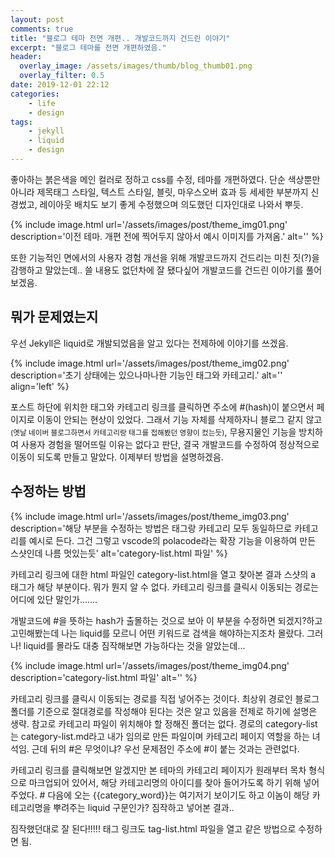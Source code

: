 ```yaml
---
layout: post
comments: true
title: "블로그 테마 전면 개편.. 개발코드까지 건드린 이야기"
excerpt: "블로그 테마를 전면 개편하였음."
header:
  overlay_image: /assets/images/thumb/blog_thumb01.png
  overlay_filter: 0.5
date: 2019-12-01 22:12
categories:
    - life
    - design
tags:
    - jekyll
    - liquid
    - design
---
```

좋아하는 붉은색을 메인 컬러로 정하고 css를 수정, 테마를 개편하였다. 단순 색상뿐만 아니라 제목태그 스타일, 텍스트 스타일, 블릿, 마우스오버 효과 등 세세한 부분까지 신경썼고, 레이아웃 배치도 보기 좋게 수정했으며 의도했던 디자인대로 나와서 뿌듯.

{% include image.html url='/assets/images/post/theme_img01.png' description='이전 테마. 개편 전에 찍어두지 않아서 예시 이미지를 가져옴.' alt='' %}

또한 기능적인 면에서의 사용자 경험 개선을 위해 개발코드까지 건드리는 미친 짓(?)을 감행하고 말았는데.. 쓸 내용도 없던차에 잘 됐다싶어 개발코드를 건드린 이야기를 풀어보겠음.

## 뭐가 문제였는지
우선 Jekyll은 liquid로 개발되었음을 알고 있다는 전제하에 이야기를 쓰겠음.

{% include image.html url='/assets/images/post/theme_img02.png' description='초기 상태에는 있으나마나한 기능인 태그와 카테고리.' alt='' align='left' %}

포스트 하단에 위치한 태그와 카테고리 링크를 클릭하면 주소에 #(hash)이 붙으면서 페이지로 이동이 안되는 현상이 있었다. 그래서 기능 자체를 삭제하자니 블로그 같지 않고<small>(옛날 네이버 블로그하면서 카테고리랑 태그를 접해봤던 영향이 컸는듯)</small>, 무용지물인 기능을 방치하여 사용자 경험을 떨어뜨릴 이유는 없다고 판단, 결국 개발코드를 수정하여 정상적으로 이동이 되도록 만들고 말았다. 이제부터 방법을 설명하겠음.

## 수정하는 방법

{% include image.html url='/assets/images/post/theme_img03.png' description='해당 부분을 수정하는 방법은 태그랑 카테고리 모두 동일하므로 카테고리를 예시로 든다. 그건 그렇고 vscode의 polacode라는 확장 기능을 이용하여 만든 스샷인데 나름 멋있는듯' alt='category-list.html 파일' %}

카테고리 링크에 대한 html 파일인 category-list.html을 열고 찾아본 결과 스샷의 a 태그가 해당 부분이다. 뭐가 뭔지 알 수 없다. 카테고리 링크를 클릭시 이동되는 경로는 어디에 있단 말인가.......

개발코드에 #을 뜻하는 hash가 출몰하는 것으로 보아 이 부분을 수정하면 되겠지?하고 고민해봤는데 나는 liquid를 모르니 어떤 키워드로 검색을 해야하는지조차 몰랐다. 그러나! liquid를 몰라도 대충 짐작해보면 가능하다는 것을 알았는데...

{% include image.html url='/assets/images/post/theme_img04.png' description='category-list.html 파일' alt='' %}

카테고리 링크를 클릭시 이동되는 경로를 직접 넣어주는 것이다. 최상위 경로인 블로그 폴더를 기준으로 절대경로를 작성해야 된다는 것은 알고 있음을 전제로 하기에 설명은 생략. 참고로 카테고리 파일이 위치해야 할 정해진 폴더는 없다. 경로의 category-list는 category-list.md라고 내가 임의로 만든 파일이며 카테고리 페이지 역할을 하는 녀석임. 근데 뒤의 #은 무엇이냐? 우선 문제점인 주소에 #이 붙는 것과는 관련없다.

카테고리 링크를 클릭해보면 알겠지만 본 테마의 카테고리 페이지가 원래부터 목차 형식으로 마크업되어 있어서, 해당 카테고리명의 아이디를 찾아 들어가도록 하기 위해 넣어주었다. # 다음에 오는 &#123;&#123;category_word&#125;&#125;는 여기저기 보이기도 하고 이놈이 해당 카테고리명을 뿌려주는 liquid 구문인가? 짐작하고 넣어본 결과..

짐작했던대로 잘 된다!!!!! 태그 링크도 tag-list.html 파일을 열고 같은 방법으로 수정하면 됨.